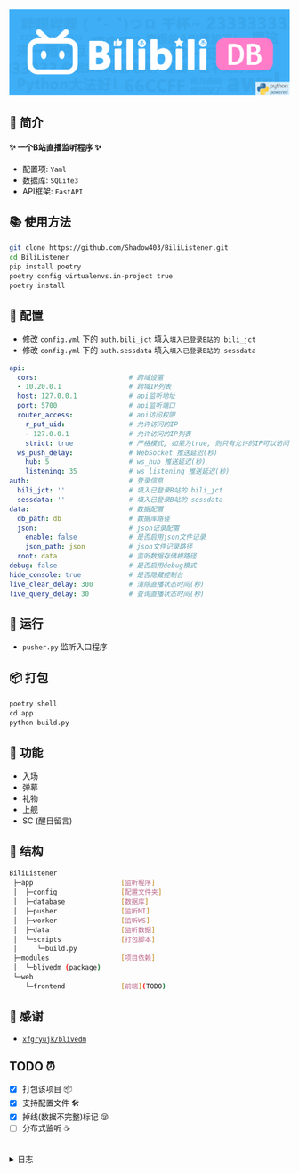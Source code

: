 <div align="center">
<a href="https://github.com/Shadow403/BiliListener">
  <img src="./image/logo.png"alt="LOGO">
</a>
</div>

## 📖 简介
#### ✨ 一个B站直播监听程序 ✨
- 配置项: `Yaml`
- 数据库: `SQLite3`
- API框架: `FastAPI`

## 📚 使用方法
```bash
git clone https://github.com/Shadow403/BiliListener.git
cd BiliListener
pip install poetry
poetry config virtualenvs.in-project true
poetry install
```

## 📝 配置
- 修改 `config.yml` 下的 `auth.bili_jct` 填入`填入已登录B站的 bili_jct`
- 修改 `config.yml` 下的 `auth.sessdata` 填入`填入已登录B站的 sessdata`

```yml
api:
  cors:                       # 跨域设置
  - 10.20.0.1                 # 跨域IP列表
  host: 127.0.0.1             # api监听地址
  port: 5700                  # api监听端口
  router_access:              # api访问权限
    r_put_uid:                # 允许访问的IP
    - 127.0.0.1               # 允许访问的IP列表
    strict: true              # 严格模式, 如果为true, 则只有允许的IP可以访问
  ws_push_delay:              # WebSocket 推送延迟(秒)
    hub: 5                    # ws_hub 推送延迟(秒)
    listening: 35             # ws_listening 推送延迟(秒)
auth:                         # 登录信息
  bili_jct: ''                # 填入已登录B站的 bili_jct
  sessdata: ''                # 填入已登录B站的 sessdata
data:                         # 数据配置
  db_path: db                 # 数据库路径
  json:                       # json记录配置
    enable: false             # 是否启用json文件记录
    json_path: json           # json文件记录路径
  root: data                  # 监听数据存储根路径
debug: false                  # 是否启用debug模式
hide_console: true            # 是否隐藏控制台
live_clear_delay: 300         # 清除直播状态时间(秒)
live_query_delay: 30          # 查询直播状态时间(秒)
```

## 🍻 运行
- `pusher.py` 监听入口程序

## 📦 打包
```python
poetry shell
cd app
python build.py
```

## 🎯 功能
- 入场
- 弹幕
- 礼物
- 上舰
- SC (醒目留言)

## 🧱 结构
```bash
BiliListener
 ├─app                      [监听程序]
 │  ├─config                [配置文件夹]
 │  ├─database              [数据库]
 │  ├─pusher                [监听MI]
 │  ├─worker                [监听WS]
 │  ├─data                  [监听数据]
 │  └─scripts               [打包脚本]
 │     └─build.py
 ├─modules                  [项目依赖]
 │  └─blivedm (package)
 └─web
    └─frontend              [前端](TODO)
```

## 💖 感谢
- [`xfgryujk/blivedm`](https://github.com/xfgryujk/blivedm)

## TODO ⏰

- [x] 打包该项目 📦
- [x] 支持配置文件 🛠️
- [x] 掉线(数据不完整)标记 😢
- [ ] 分布式监听 ☕

<br>

<details>
<summary> 日志 </summary>

- `v0.1.0` 🎉 创世提交
- `v0.1.1` 🧱 监听异步支持
- `v0.1.2` ⚡ 接口优化
- `v0.1.3` ⚡ `ws` 断线重连后记录的数据恢复 | 添加 `ws` `LIKE_V3_UPDATE`
- `v0.1.4` ✨ 添加更多记录的数据 `config.json`
- `v0.1.5` ✨ 整体重构
- `v0.1.6` 📦 打包该项目 🐍 修复数据库 `Bugs`
- `v0.1.7` 🛠️ 支持配置文件
- `v0.1.8` 🛠️ 支持更多配置项 🐍 修复数据库 `commit.handle` `Bugs`
- `v0.1.9-b1` 🌐 添加前端
- `v0.1.9-b2` 📦 添加打包图标 `(ico)`
- `v0.1.9` 🛠️ 支持更多配置项 ✨ 添加重置直播状态 `24h` ✨ 添加 `api` 版本区分
- `v0.2.0-b1` ✨ 打包版本控制
- `v0.2.0-b2` ✨ API接口更新
- `v0.2.0-b3` ✨ API接口更新 🛠️ 添加权限 `strict`
- `v0.2.0` ✨📦🛠️ 整体更新
- `v0.2.1-b1` 🐍 修复了一些小问题
- `v0.2.1` 🐍 修复了一些小问题
- `v0.2.1` 🐍 修复了一些小问题
- `v0.2.2` ✨ 合并 `pusher` & `worker`
- `v0.2.3` ✨ 添加 初始化监听 🐍 修复监听完成数据提交失败问题
- `v0.2.4` 🐍 修复修改 `UID` API
- `v0.2.5` 🐍 [issues #69](https://github.com/xfgryujk/blivedm/commit/a45ee8f6774064978ba062621475cb78d6e27df8)
- `v0.2.6` ✨ 添加 `ws` 多路径支持
